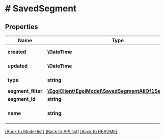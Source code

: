 # # SavedSegment

## Properties

Name | Type | Description | Notes
------------ | ------------- | ------------- | -------------
**created** | **\DateTime** |  | [optional] [readonly]
**updated** | **\DateTime** |  | [optional] [readonly]
**type** | **string** | Type of segment | [optional] [readonly]
**segment_filter** | [**\EgoiClient\EgoiModel\SavedSegmentAllOf1SegmentFilter**](SavedSegmentAllOf1SegmentFilter.md) |  |
**segment_id** | **string** |  |
**name** | **string** | Name of the segment | [optional]

[[Back to Model list]](../../README.md#models) [[Back to API list]](../../README.md#endpoints) [[Back to README]](../../README.md)
